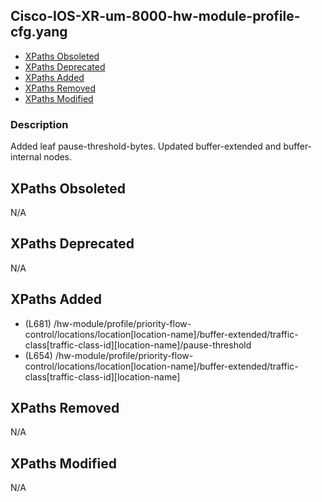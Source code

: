 ## Cisco-IOS-XR-um-8000-hw-module-profile-cfg.yang

- [XPaths Obsoleted](#xpaths-obsoleted)
- [XPaths Deprecated](#xpaths-deprecated)
- [XPaths Added](#xpaths-added)
- [XPaths Removed](#xpaths-removed)
- [XPaths Modified](#xpaths-modified)

### Description

Added leaf pause-threshold-bytes. Updated buffer-extended and buffer-internal nodes.

## XPaths Obsoleted

N/A

## XPaths Deprecated

N/A

## XPaths Added

- (L681)	/hw-module/profile/priority-flow-control/locations/location[location-name]/buffer-extended/traffic-class[traffic-class-id][location-name]/pause-threshold
- (L654)	/hw-module/profile/priority-flow-control/locations/location[location-name]/buffer-extended/traffic-class[traffic-class-id][location-name]

## XPaths Removed

N/A

## XPaths Modified

N/A

